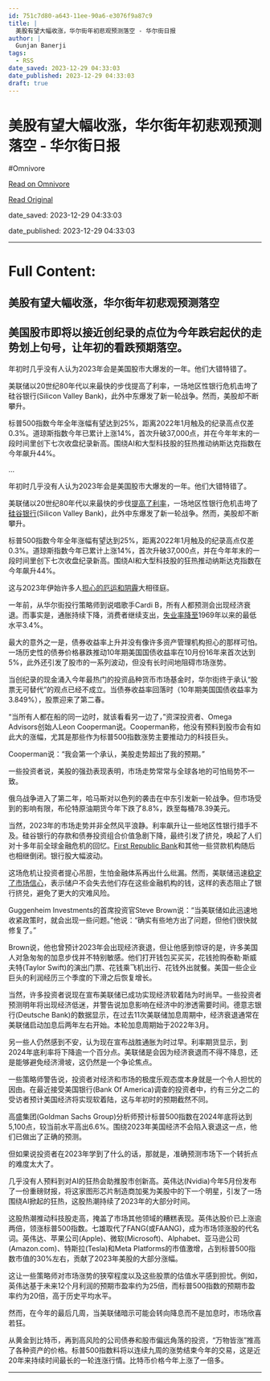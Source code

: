 ```yaml
---
id: 751c7d80-a643-11ee-90a6-e3076f9a87c9
title: |
  美股有望大幅收涨，华尔街年初悲观预测落空 - 华尔街日报
author: |
  Gunjan Banerji
tags:
  - RSS
date_saved: 2023-12-29 04:33:03
date_published: 2023-12-29 04:33:03
draft: true
---
```


# 美股有望大幅收涨，华尔街年初悲观预测落空 - 华尔街日报
#Omnivore

[Read on Omnivore](https://omnivore.app/me/-18cb57cf3c6)

[Read Original](https://cn.wsj.com/amp/articles/%E7%BE%8E%E8%82%A1%E6%9C%89%E6%9C%9B%E5%A4%A7%E5%B9%85%E6%94%B6%E6%B6%A8-%E5%8D%8E%E5%B0%94%E8%A1%97%E5%B9%B4%E5%88%9D%E6%82%B2%E8%A7%82%E9%A2%84%E6%B5%8B%E8%90%BD%E7%A9%BA-a3153de0)

date_saved: 2023-12-29 04:33:03

date_published: 2023-12-29 04:33:03

--- 

# Full Content: 

##  美股有望大幅收涨，华尔街年初悲观预测落空

## 美国股市即将以接近创纪录的点位为今年跌宕起伏的走势划上句号，让年初的看跌预期落空。

年初时几乎没有人认为2023年会是美国股市大爆发的一年。他们大错特错了。

美联储以20世纪80年代以来最快的步伐提高了利率，一场地区性银行危机击垮了硅谷银行(Silicon Valley Bank)，此外中东爆发了新一轮战争。然而，美股却不断攀升。

标普500指数今年全年涨幅有望达到25%，距离2022年1月触及的纪录高点仅差0.3%。道琼斯指数今年已累计上涨14%，首次升破37,000点，并在今年年末的一段时间里创下七次收盘纪录新高。围绕AI和大型科技股的狂热推动纳斯达克指数在今年飙升44%。

...

年初时几乎没有人认为2023年会是美国股市大爆发的一年。他们大错特错了。

美联储以20世纪80年代以来最快的步伐[提高了利率](https://cn.wsj.com/articles/CN-FIN-20230712142010)，一场地区性银行危机击垮了[硅谷银行](https://cn.wsj.com/articles/CN-FIN-20230323154815)(Silicon Valley Bank)，此外中东爆发了新一轮战争。然而，美股却不断攀升。

标普500指数今年全年涨幅有望达到25%，距离2022年1月触及的纪录高点仅差0.3%。道琼斯指数今年已累计上涨14%，首次升破37,000点，并在今年年末的一段时间里创下七次收盘纪录新高。围绕AI和大型科技股的狂热推动纳斯达克指数在今年飙升44%。

这与2023年伊始许多人[担心的厄运和阴霾](https://cn.wsj.com/articles/CN-ECB-20230103105950)大相径庭。

一年前，从华尔街投行策略师到说唱歌手Cardi B，所有人都预测会出现经济衰退。而事实是，通胀持续下降，消费者继续支出，[失业率降至](https://cn.wsj.com/articles/CN-ECB-20230310072043)1969年以来的最低水平3.4%。

最大的意外之一是，债券收益率上升并没有像许多资产管理机构担心的那样可怕。一场历史性的债券价格暴跌推动10年期美国国债收益率在10月份16年来首次达到5%，此外还引发了股市的一系列波动，但没有长时间地阻碍市场涨势。

当创纪录的现金涌入今年最热门的投资品种货币市场基金时，华尔街终于承认“股票无可替代”的观点已经不成立。当债券收益率回落时（10年期美国国债收益率为3.849%），股票迎来了第二春。

“当所有人都在船的同一边时，就该看看另一边了，”资深投资者、Omega Advisors创始人Leon Cooperman说。Cooperman称，他没有预料到股市会有如此大的涨幅，尤其是那些作为标普500指数涨势主要推动力的科技巨头。

Cooperman说：“我会第一个承认，美股走势超出了我的预期。”

一些投资者说，美股的强劲表现表明，市场走势常常与全球各地的可怕局势不一致。

俄乌战争进入了第二年，哈马斯对以色列的袭击在中东引发新一轮战争。但市场受到的影响有限，布伦特原油期货今年下跌了8.8%，跌至每桶78.39美元。

当然，2023年的市场走势并非全然风平浪静。利率飙升让一些地区性银行措手不及。硅谷银行的存款和债券投资组合价值急剧下降，最终引发了挤兑，唤起了人们对十多年前全球金融危机的回忆。[First Republic Bank](https://cn.wsj.com/articles/CN-FIN-20230502143223)和其他一些贷款机构随后也相继倒闭。银行股大幅波动。

这场危机让投资者提心吊胆，生怕金融体系再出什么纰漏。然而，美联储迅速[稳定了市场信心](https://cn.wsj.com/articles/CN-FIN-20230313075825)，表示储户不会失去他们存在这些金融机构的钱，这样的表态阻止了银行挤兑，避免了更大的灾难风险。

Guggenheim Investments的首席投资官Steve Brown说：“当美联储如此迅速地收紧政策时，就会出现一些问题。”他说：“确实有些地方出了问题，但他们很快就修复了。”

Brown说，他也曾预计2023年会出现经济衰退，但让他感到惊讶的是，许多美国人对急匆匆的加息步伐并不特别敏感。他们打开钱包买买买，花钱抢购泰勒·斯威夫特(Taylor Swift)的演出门票、花钱乘飞机出行、花钱外出就餐。美国一些企业巨头的利润经历三个季度的下滑之后恢复增长。

当然，许多投资者说现在宣布美联储已成功实现经济软着陆为时尚早。一些投资者预测明年将出现经济低迷，并警告说加息影响在经济中的渗透需要时间。德意志银行(Deutsche Bank)的数据显示，在过去11次美联储加息周期中，经济衰退通常在美联储启动加息后两年左右开始。本轮加息周期始于2022年3月。

另一些人仍然感到不安，认为现在宣布战胜通胀为时过早。利率期货显示，到2024年底利率将下降逾一个百分点。美联储是会因为经济衰退而不得不降息，还是能够避免经济滑坡，这仍然是一个争论焦点。

一些策略师警告说，投资者对经济和市场的极度乐观态度本身就是一个令人担忧的因由。在最近接受美国银行(Bank Of America)调查的投资者中，约有三分之二的受访者预计美国经济将实现软着陆，这与年初时的预期截然不同。

高盛集团(Goldman Sachs Group)分析师预计标普500指数在2024年底将达到5,100点，较当前水平高出6.6%。围绕2023年美国经济不会陷入衰退这一点，他们已做出了正确的预测。

但如果说投资者在2023年学到了什么的话，那就是，准确预测市场下一个转折点的难度太大了。

几乎没有人预料到对AI的狂热会助推股市创新高。英伟达(Nvidia)今年5月份发布了一份重磅财报，将这家图形芯片制造商加冕为美股中的下一个明星，引发了一场围绕AI掀起的狂热，这股热潮持续了2023年的大部分时间。

这股热潮推动科技股走高，掩盖了市场其他领域的糟糕表现。英伟达股价已上涨逾两倍，领涨标普500指数。七雄取代了FANG(或FAANG)，成为市场领涨股的代名词。英伟达、苹果公司(Apple)、微软(Microsoft)、Alphabet、亚马逊公司(Amazon.com)、特斯拉(Tesla)和Meta Platforms的市值激增，占到标普500指数市值的30%左右，贡献了2023年美股的大部分涨幅。

这让一些策略师对市场涨势的狭窄程度以及这些股票的估值水平感到担忧。例如，英伟达基于未来12个月利润的预期市盈率约为25倍，而标普500指数的预期市盈率约为20倍，高于历史平均水平。

然而，在今年的最后几周，当美联储暗示可能会转向降息而不是加息时，市场欣喜若狂。

从黄金到比特币，再到高风险的公司债券和股市偏远角落的投资，“万物皆涨”推高了各种资产的价格。标普500指数料将以连续九周的涨势结束今年的交易，这是近20年来持续时间最长的一轮连涨行情。比特币价格今年上涨了一倍多。

---

